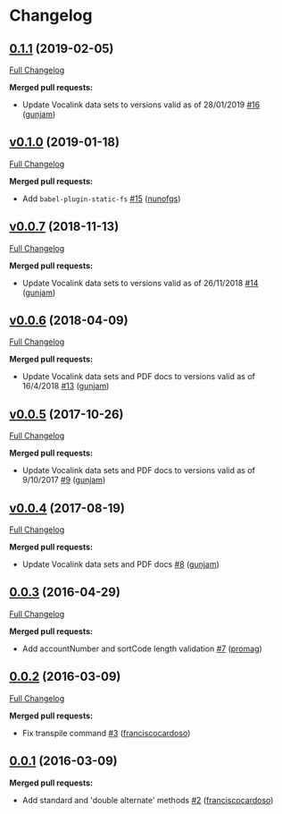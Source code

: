 # Changelog

## [0.1.1](https://github.com/uphold/uk-modulus-checking/tree/0.1.1) (2019-02-05)
[Full Changelog](https://github.com/uphold/uk-modulus-checking/compare/v0.1.0...0.1.1)

**Merged pull requests:**

- Update Vocalink data sets to versions valid as of 28/01/2019 [\#16](https://github.com/uphold/uk-modulus-checking/pull/16) ([gunjam](https://github.com/gunjam))

## [v0.1.0](https://github.com/uphold/uk-modulus-checking/tree/v0.1.0) (2019-01-18)
[Full Changelog](https://github.com/uphold/uk-modulus-checking/compare/v0.0.7...v0.1.0)

**Merged pull requests:**

- Add `babel-plugin-static-fs` [\#15](https://github.com/uphold/uk-modulus-checking/pull/15) ([nunofgs](https://github.com/nunofgs))

## [v0.0.7](https://github.com/uphold/uk-modulus-checking/tree/v0.0.7) (2018-11-13)
[Full Changelog](https://github.com/uphold/uk-modulus-checking/compare/v0.0.6...v0.0.7)

**Merged pull requests:**

- Update Vocalink data sets to versions valid as of 26/11/2018 [\#14](https://github.com/uphold/uk-modulus-checking/pull/14) ([gunjam](https://github.com/gunjam))

## [v0.0.6](https://github.com/uphold/uk-modulus-checking/tree/v0.0.6) (2018-04-09)
[Full Changelog](https://github.com/uphold/uk-modulus-checking/compare/v0.0.5...v0.0.6)

**Merged pull requests:**

- Update Vocalink data sets and PDF docs to versions valid as of 16/4/2018 [\#13](https://github.com/uphold/uk-modulus-checking/pull/13) ([gunjam](https://github.com/gunjam))

## [v0.0.5](https://github.com/uphold/uk-modulus-checking/tree/v0.0.5) (2017-10-26)
[Full Changelog](https://github.com/uphold/uk-modulus-checking/compare/v0.0.4...v0.0.5)

**Merged pull requests:**

- Update Vocalink data sets and PDF docs to versions valid as of 9/10/2017 [\#9](https://github.com/uphold/uk-modulus-checking/pull/9) ([gunjam](https://github.com/gunjam))

## [v0.0.4](https://github.com/uphold/uk-modulus-checking/tree/v0.0.4) (2017-08-19)
[Full Changelog](https://github.com/uphold/uk-modulus-checking/compare/0.0.3...v0.0.4)

**Merged pull requests:**

- Update Vocalink data sets and PDF docs [\#8](https://github.com/uphold/uk-modulus-checking/pull/8) ([gunjam](https://github.com/gunjam))

## [0.0.3](https://github.com/uphold/uk-modulus-checking/tree/0.0.3) (2016-04-29)
[Full Changelog](https://github.com/uphold/uk-modulus-checking/compare/0.0.2...0.0.3)

**Merged pull requests:**

- Add accountNumber and sortCode length validation [\#7](https://github.com/uphold/uk-modulus-checking/pull/7) ([promag](https://github.com/promag))

## [0.0.2](https://github.com/uphold/uk-modulus-checking/tree/0.0.2) (2016-03-09)
[Full Changelog](https://github.com/uphold/uk-modulus-checking/compare/0.0.1...0.0.2)

**Merged pull requests:**

- Fix transpile command [\#3](https://github.com/uphold/uk-modulus-checking/pull/3) ([franciscocardoso](https://github.com/franciscocardoso))

## [0.0.1](https://github.com/uphold/uk-modulus-checking/tree/0.0.1) (2016-03-09)
**Merged pull requests:**

- Add standard and 'double alternate' methods [\#2](https://github.com/uphold/uk-modulus-checking/pull/2) ([franciscocardoso](https://github.com/franciscocardoso))

